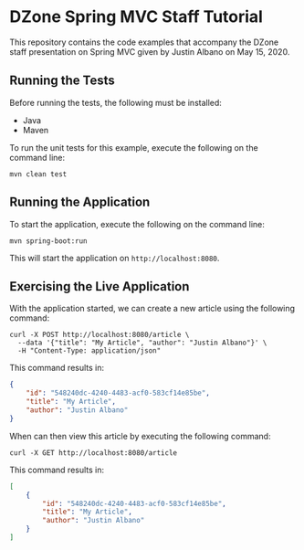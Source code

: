 # DZone Spring MVC Staff Tutorial
This repository contains the code examples that accompany the DZone staff presentation on Spring MVC given by Justin Albano on May 15, 2020.

## Running the Tests
Before running the tests, the following must be installed:

- Java
- Maven

To run the unit tests for this example, execute the following on the command line:

```
mvn clean test
```

## Running the Application
To start the application, execute the following on the command line:

```
mvn spring-boot:run
```

This will start the application on `http://localhost:8080`.

## Exercising the Live Application
With the application started, we can create a new article using the following command:

```
curl -X POST http://localhost:8080/article \
  --data '{"title": "My Article", "author": "Justin Albano"}' \
  -H "Content-Type: application/json"
```

This command results in:

```json
{
    "id": "548240dc-4240-4483-acf0-583cf14e85be",
    "title": "My Article",
    "author": "Justin Albano"
}
```

When can then view this article by executing the following command:

```
curl -X GET http://localhost:8080/article
```

This command results in:

```json
[
    {
        "id": "548240dc-4240-4483-acf0-583cf14e85be",
        "title": "My Article",
        "author": "Justin Albano"
    }
]
```
